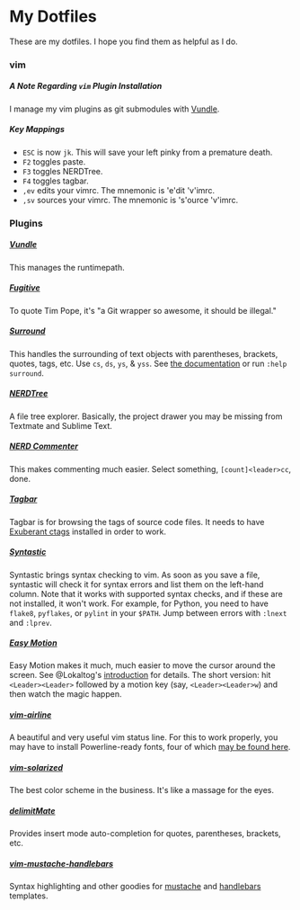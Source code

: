 # My Dotfiles
These are my dotfiles. I hope you find them as helpful as I do.

### vim

##### A Note Regarding `vim` Plugin Installation

I manage my vim plugins as git submodules with [Vundle](https://github.com/gmarik/vundle).

##### Key Mappings

* `ESC` is now `jk`. This will save your left pinky from a premature death.
* `F2` toggles paste.
* `F3` toggles NERDTree.
* `F4` toggles tagbar.
* `,ev` edits your vimrc. The mnemonic is 'e'dit 'v'imrc.
* `,sv` sources your vimrc. The mnemonic is 's'ource 'v'imrc.

### Plugins

##### [Vundle](https://github.com/gmarik/vundle)
This manages the runtimepath.
##### [Fugitive](https://github.com/tpope/vim-fugitive)
To quote Tim Pope, it's "a Git wrapper so awesome, it should be illegal."
##### [Surround](https://github.com/tpope/vim-surround)
This handles the surrounding of text objects with parentheses, brackets, quotes, tags, etc.
Use `cs`, `ds`, `ys`, & `yss`. See [the documentation](https://github.com/tpope/vim-surround#surroundvim) or run `:help surround`.
##### [NERDTree](https://github.com/scrooloose/nerdtree)
A file tree explorer. Basically, the project drawer you may be missing from Textmate and Sublime Text.
##### [NERD Commenter](https://github.com/scrooloose/nerdcommenter)
This makes commenting much easier. Select something, `[count]<leader>cc`, done.
##### [Tagbar](https://github.com/majutsushi/tagbar)
Tagbar is for browsing the tags of source code files. It needs to have [Exuberant ctags](http://ctags.sourceforge.net/) installed in order to work.
##### [Syntastic](https://github.com/scrooloose/syntastic)
Syntastic brings syntax checking to vim. As soon as you save a file, syntastic will check it for syntax errors and list them on the left-hand column. Note that it works with supported syntax checks, and if these are not installed, it won't work. For example, for Python, you need to have `flake8`, `pyflakes`, or `pylint` in your `$PATH`. Jump between errors with `:lnext` and `:lprev`.
##### [Easy Motion](https://github.com/Lokaltog/vim-easymotion)
Easy Motion makes it much, much easier to move the cursor around the screen. See @Lokaltog's [introduction](https://github.com/Lokaltog/vim-easymotion#introduction) for details. The short version: hit `<Leader><Leader>` followed by a motion key (say, `<Leader><Leader>w`) and then watch the magic happen.
##### [vim-airline](https://github.com/bling/vim-airline)
A beautiful and very useful vim status line. For this to work properly, you may have to install Powerline-ready fonts, four of which [may be found here](https://github.com/jfmercer/mad/tree/master/fonts).
##### [vim-solarized](https://github.com/altercation/vim-colors-solarized)
The best color scheme in the business. It's like a massage for the eyes.
##### [delimitMate](https://github.com/Raimondi/delimitMate)
Provides insert mode auto-completion for quotes, parentheses, brackets, etc.
##### [vim-mustache-handlebars](https://github.com/mustache/vim-mustache-handlebars)
Syntax highlighting and other goodies for [mustache](http://mustache.github.io/) and [handlebars](http://handlebarsjs.com/) templates.
